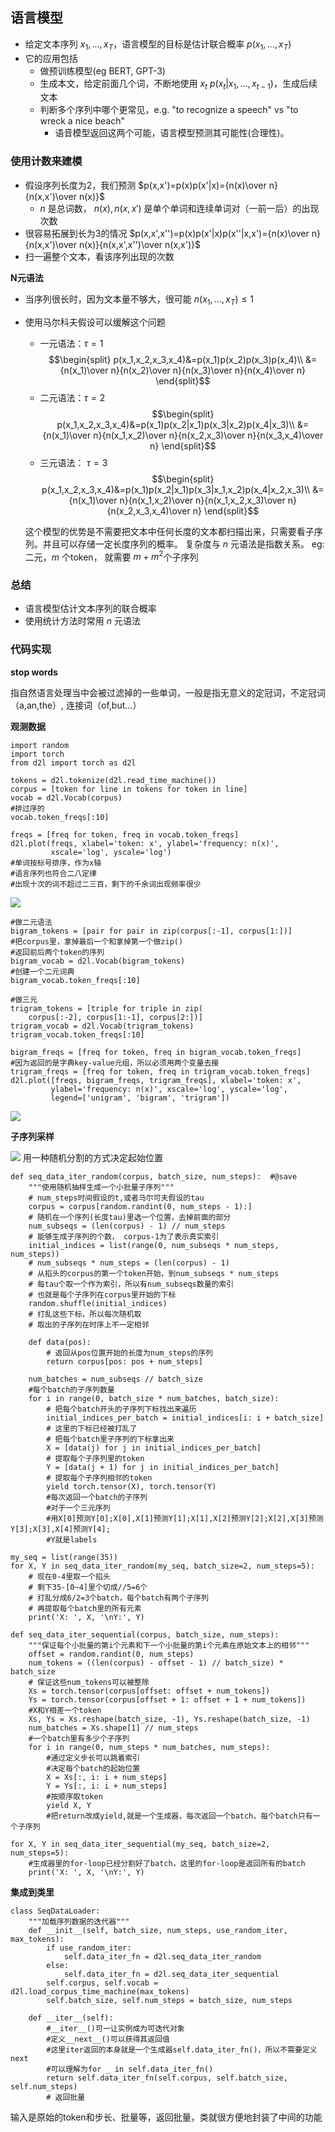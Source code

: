 ## 语言模型

- 给定文本序列 $x_1,...,x_T$，语言模型的目标是估计联合概率 $p(x_1,...,x_T)$
- 它的应用包括
  - 做预训练模型(eg BERT, GPT-3)
  - 生成本文，给定前面几个词，不断地使用 $x_t~p(x_t|x_1,...,x_{t-1})$，生成后续文本
  - 判断多个序列中哪个更常见，e.g. "to recognize a speech" vs "to wreck a nice beach"   
    - 语音模型返回这两个可能，语言模型预测其可能性(合理性)。

### 使用计数来建模
- 假设序列长度为2，我们预测
$p(x,x')=p(x)p(x'|x)={n(x)\over n}{n(x,x')\over n(x)}$
  - $n$ 是总词数， $n(x),n(x,x')$ 是单个单词和连续单词对（一前一后）的出现次数
- 很容易拓展到长为3的情况
$p(x,x',x'')=p(x)p(x'|x)p(x''|x,x')={n(x)\over n}{n(x,x')\over n(x)}{n(x,x',x'')\over n(x,x')}$
- 扫一遍整个文本，看该序列出现的次数

**N元语法**

- 当序列很长时，因为文本量不够大，很可能 $n(x_1,...,x_T)\le1$
- 使用马尔科夫假设可以缓解这个问题
  - 一元语法：$\tau=1$
  $$\begin{split}
  p(x_1,x_2,x_3,x_4)&=p(x_1)p(x_2)p(x_3)p(x_4)\\
  &={n(x_1)\over n}{n(x_2)\over n}{n(x_3)\over n}{n(x_4)\over n}
  \end{split}$$
  - 二元语法：$\tau=2$
  $$\begin{split}
  p(x_1,x_2,x_3,x_4)&=p(x_1)p(x_2|x_1)p(x_3|x_2)p(x_4|x_3)\\
  &={n(x_1)\over n}{n(x_1,x_2)\over n}{n(x_2,x_3)\over n}{n(x_3,x_4)\over n}
  \end{split}$$
  - 三元语法： $\tau=3$
  $$\begin{split}
  p(x_1,x_2,x_3,x_4)&=p(x_1)p(x_2|x_1)p(x_3|x_1,x_2)p(x_4|x_2,x_3)\\
  &={n(x_1)\over n}{n(x_1,x_2)\over n}{n(x_1,x_2,x_3)\over n}{n(x_2,x_3,x_4)\over n}
  \end{split}$$

  这个模型的优势是不需要把文本中任何长度的文本都扫描出来，只需要看子序列。并且可以存储一定长度序列的概率。
  复杂度与 $n$ 元语法是指数关系。
  eg: 二元，$m$ 个token， 就需要 $m+m^2$个子序列

### 总结

- 语言模型估计文本序列的联合概率
- 使用统计方法时常用 $n$ 元语法

### 代码实现

**stop words**

指自然语言处理当中会被过滤掉的一些单词，一般是指无意义的定冠词，不定冠词（a,an,the）, 连接词（of,but...）

**观测数据**

```
import random
import torch
from d2l import torch as d2l

tokens = d2l.tokenize(d2l.read_time_machine())
corpus = [token for line in tokens for token in line]
vocab = d2l.Vocab(corpus)
#排过序的
vocab.token_freqs[:10]

freqs = [freq for token, freq in vocab.token_freqs]
d2l.plot(freqs, xlabel='token: x', ylabel='frequency: n(x)',
         xscale='log', yscale='log')
#单词按标号排序，作为x轴
#语言序列也符合二八定律
#出现十次的词不超过二三百，剩下的千余词出现频率很少
```
![](\Images/041-02.png)

```
#做二元语法
bigram_tokens = [pair for pair in zip(corpus[:-1], corpus[1:])]
#把corpus里，拿掉最后一个和拿掉第一个做zip()
#返回前后两个token的序列
bigram_vocab = d2l.Vocab(bigram_tokens)
#创建一个二元词典
bigram_vocab.token_freqs[:10]

#做三元
trigram_tokens = [triple for triple in zip(
    corpus[:-2], corpus[1:-1], corpus[2:])]
trigram_vocab = d2l.Vocab(trigram_tokens)
trigram_vocab.token_freqs[:10]

bigram_freqs = [freq for token, freq in bigram_vocab.token_freqs]
#因为返回的是字典key-value元组，所以必须用两个变量去接
trigram_freqs = [freq for token, freq in trigram_vocab.token_freqs]
d2l.plot([freqs, bigram_freqs, trigram_freqs], xlabel='token: x',
         ylabel='frequency: n(x)', xscale='log', yscale='log',
         legend=['unigram', 'bigram', 'trigram'])
```
![](\Images/041-03.png)

**子序列采样**

![](\Images/041-01.png)
用一种随机分割的方式决定起始位置

```
def seq_data_iter_random(corpus, batch_size, num_steps):  #@save
    """使用随机抽样生成一个小批量子序列"""
    # num_steps时间假设的t,或者马尔可夫假设的tau
    corpus = corpus[random.randint(0, num_steps - 1):]
    # 随机在一个序列(长度tau)里选一个位置，去掉前面的部分
    num_subseqs = (len(corpus) - 1) // num_steps
    # 能够生成子序列的个数， corpus-1为了表示真实索引
    initial_indices = list(range(0, num_subseqs * num_steps, num_steps))
    # num_subseqs * num_steps = (len(corpus) - 1)
    # 从掐头的corpus的第一个token开始，到num_subseqs * num_steps
    # 每tau个取一个作为索引，所以有num_subseqs数量的索引
    # 也就是每个子序列在corpus里开始的下标
    random.shuffle(initial_indices)
    # 打乱这些下标，所以每次随机取
    # 取出的子序列在时序上不一定相邻

    def data(pos):
        # 返回从pos位置开始的长度为num_steps的序列
        return corpus[pos: pos + num_steps]

    num_batches = num_subseqs // batch_size
    #每个batch的子序列数量
    for i in range(0, batch_size * num_batches, batch_size):
        # 把每个batch开头的子序列下标找出来遍历
        initial_indices_per_batch = initial_indices[i: i + batch_size]
        # 这里的下标已经被打乱了
        # 把每个batch里子序列的下标拿出来
        X = [data(j) for j in initial_indices_per_batch]
        # 提取每个子序列里的token
        Y = [data(j + 1) for j in initial_indices_per_batch]
        # 提取每个子序列相邻的token
        yield torch.tensor(X), torch.tensor(Y)
        #每次返回一个batch的子序列
        #对于一个三元序列
        #用X[0]预测Y[0];X[0],X[1]预测Y[1];X[1],X[2]预测Y[2];X[2],X[3]预测Y[3];X[3],X[4]预测Y[4];
        #Y就是labels

my_seq = list(range(35))
for X, Y in seq_data_iter_random(my_seq, batch_size=2, num_steps=5):
    # 现在0-4里取一个掐头
    # 剩下35-[0~4]里个切成//5=6个
    # 打乱分成6/2=3个batch，每个batch有两个子序列
    # 再提取每个batch里的所有元素
    print('X: ', X, '\nY:', Y)
```
```
def seq_data_iter_sequential(corpus, batch_size, num_steps):  
    """保证每个小批量的第i个元素和下一个小批量的第i个元素在原始文本上的相邻"""
    offset = random.randint(0, num_steps)
    num_tokens = ((len(corpus) - offset - 1) // batch_size) * batch_size
    # 保证这些num_tokens可以被整除
    Xs = torch.tensor(corpus[offset: offset + num_tokens])
    Ys = torch.tensor(corpus[offset + 1: offset + 1 + num_tokens])
    #X和Y相差一个token
    Xs, Ys = Xs.reshape(batch_size, -1), Ys.reshape(batch_size, -1)
    num_batches = Xs.shape[1] // num_steps
    #一个batch里有多少个子序列
    for i in range(0, num_steps * num_batches, num_steps):
        #通过定义步长可以跳着索引
        #决定每个batch的起始位置
        X = Xs[:, i: i + num_steps]
        Y = Ys[:, i: i + num_steps]
        #按顺序取token
        yield X, Y
        #把return改成yield,就是一个生成器，每次返回一个batch，每个batch只有一个子序列

for X, Y in seq_data_iter_sequential(my_seq, batch_size=2, num_steps=5):
    #生成器里的for-loop已经分割好了batch，这里的for-loop是返回所有的batch
    print('X: ', X, '\nY:', Y)
```

**集成到类里**

```
class SeqDataLoader:  
    """加载序列数据的迭代器"""
    def __init__(self, batch_size, num_steps, use_random_iter, max_tokens):
        if use_random_iter:
            self.data_iter_fn = d2l.seq_data_iter_random
        else:
            self.data_iter_fn = d2l.seq_data_iter_sequential
        self.corpus, self.vocab = d2l.load_corpus_time_machine(max_tokens)
        self.batch_size, self.num_steps = batch_size, num_steps

    def __iter__(self):
        #__iter__()可一让实例成为可迭代对象
        #定义__next__()可以获得其返回值
        #这里iter返回的本身就是一个生成器self.data_iter_fn()，所以不需要定义next
        #可以理解为for _ in self.data_iter_fn()
        return self.data_iter_fn(self.corpus, self.batch_size, self.num_steps)
        # 返回批量
```
输入是原始的token和步长、批量等，返回批量，类就很方便地封装了中间的功能